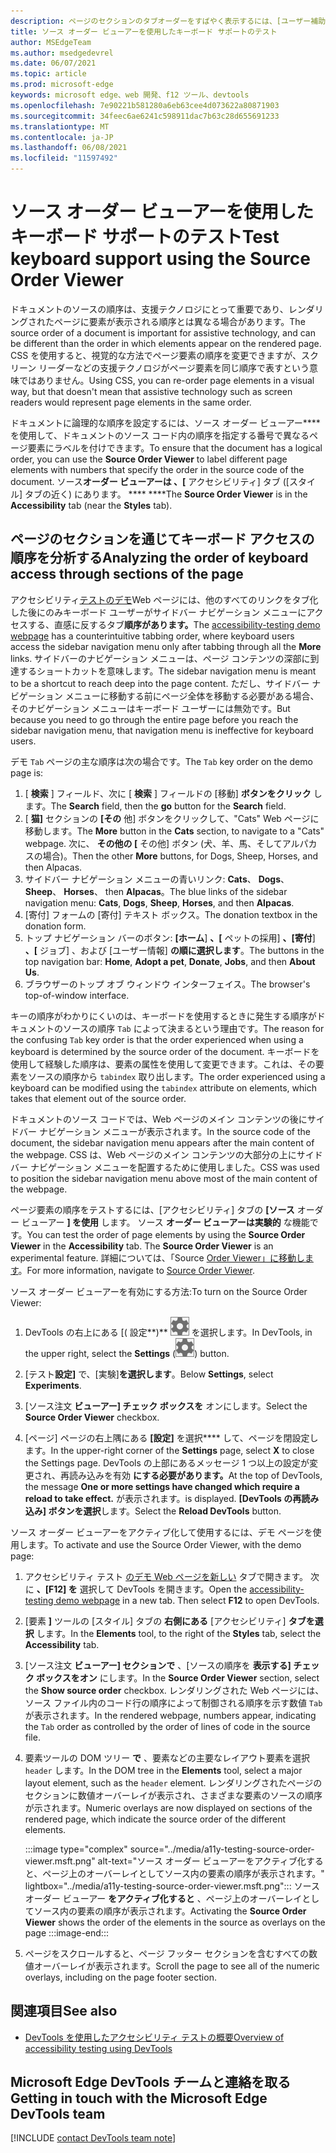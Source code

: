 ```yaml
---
description: ページのセクションのタブオーダーをすばやく表示するには、[ユーザー補助] ツールの [スタイル] タブの右側にある [ソースオーダー ビューアー] を使用します。
title: ソース オーダー ビューアーを使用したキーボード サポートのテスト
author: MSEdgeTeam
ms.author: msedgedevrel
ms.date: 06/07/2021
ms.topic: article
ms.prod: microsoft-edge
keywords: microsoft edge、web 開発、f12 ツール、devtools
ms.openlocfilehash: 7e90221b581280a6eb63cee4d073622a80871903
ms.sourcegitcommit: 34feec6ae6241c598911dac7b63c28d655691233
ms.translationtype: MT
ms.contentlocale: ja-JP
ms.lasthandoff: 06/08/2021
ms.locfileid: "11597492"
---
```

# <a name="test-keyboard-support-using-the-source-order-viewer"></a><span data-ttu-id="e669f-104">ソース オーダー ビューアーを使用したキーボード サポートのテスト</span><span class="sxs-lookup"><span data-stu-id="e669f-104">Test keyboard support using the Source Order Viewer</span></span>

<span data-ttu-id="e669f-105">ドキュメントのソースの順序は、支援テクノロジにとって重要であり、レンダリングされたページに要素が表示される順序とは異なる場合があります。</span><span class="sxs-lookup"><span data-stu-id="e669f-105">The source order of a document is important for assistive technology, and can be different than the order in which elements appear on the rendered page.</span></span>  <span data-ttu-id="e669f-106">CSS を使用すると、視覚的な方法でページ要素の順序を変更できますが、スクリーン リーダーなどの支援テクノロジがページ要素を同じ順序で表すという意味ではありません。</span><span class="sxs-lookup"><span data-stu-id="e669f-106">Using CSS, you can re-order page elements in a visual way, but that doesn't mean that assistive technology such as screen readers would represent page elements in the same order.</span></span>  

<span data-ttu-id="e669f-107">ドキュメントに論理的な順序を設定するには、ソース オーダー ビューアー\*\*\*\* を使用して、ドキュメントのソース コード内の順序を指定する番号で異なるページ要素にラベルを付けできます。</span><span class="sxs-lookup"><span data-stu-id="e669f-107">To ensure that the document has a logical order, you can use the **Source Order Viewer** to label different page elements with numbers that specify the order in the source code of the document.</span></span>  <span data-ttu-id="e669f-108">ソース**オーダー ビューアーは 、[** アクセシビリティ] タブ ([スタイル] タブの近く) にあります。 \*\*\*\* \*\*\*\*</span><span class="sxs-lookup"><span data-stu-id="e669f-108">The **Source Order Viewer** is in the **Accessibility** tab (near the **Styles** tab).</span></span>


## <a name="analyzing-the-order-of-keyboard-access-through-sections-of-the-page"></a><span data-ttu-id="e669f-109">ページのセクションを通じてキーボード アクセスの順序を分析する</span><span class="sxs-lookup"><span data-stu-id="e669f-109">Analyzing the order of keyboard access through sections of the page</span></span>

<span data-ttu-id="e669f-110">アクセシビリティ[テストのデモ][DevToolsA11yErrorsDemopage]Web ページには、他のすべてのリンクをタブ化した後にのみキーボード ユーザーがサイドバー ナビゲーション メニューにアクセスする、直感に反するタブ**順序があります。**</span><span class="sxs-lookup"><span data-stu-id="e669f-110">The [accessibility-testing demo webpage][DevToolsA11yErrorsDemopage] has a counterintuitive tabbing order, where keyboard users access the sidebar navigation menu only after tabbing through all the **More** links.</span></span>  <span data-ttu-id="e669f-111">サイドバーのナビゲーション メニューは、ページ コンテンツの深部に到達するショートカットを意味します。</span><span class="sxs-lookup"><span data-stu-id="e669f-111">The sidebar navigation menu is meant to be a shortcut to reach deep into the page content.</span></span>  <span data-ttu-id="e669f-112">ただし、サイドバー ナビゲーション メニューに移動する前にページ全体を移動する必要がある場合、そのナビゲーション メニューはキーボード ユーザーには無効です。</span><span class="sxs-lookup"><span data-stu-id="e669f-112">But because you need to go through the entire page before you reach the sidebar navigation menu, that navigation menu is ineffective for keyboard users.</span></span>

<span data-ttu-id="e669f-113">デモ `Tab` ページの主な順序は次の場合です。</span><span class="sxs-lookup"><span data-stu-id="e669f-113">The `Tab` key order on the demo page is:</span></span>
1. <span data-ttu-id="e669f-114">[ **検索** ] フィールド、次に [ **検索** ] フィールドの [移動] **ボタンをクリック** します。</span><span class="sxs-lookup"><span data-stu-id="e669f-114">The **Search** field, then the **go** button for the **Search** field.</span></span>
1. <span data-ttu-id="e669f-115">[ **猫]** セクションの **[その** 他] ボタンをクリックして、"Cats" Web ページに移動します。</span><span class="sxs-lookup"><span data-stu-id="e669f-115">The **More** button in the **Cats** section, to navigate to a "Cats" webpage.</span></span>  <span data-ttu-id="e669f-116">次に、 **その他の [** その他] ボタン (犬、羊、馬、そしてアルパカスの場合)。</span><span class="sxs-lookup"><span data-stu-id="e669f-116">Then the other **More** buttons, for Dogs, Sheep, Horses, and then Alpacas.</span></span>
1. <span data-ttu-id="e669f-117">サイドバー ナビゲーション メニューの青いリンク: **Cats**、 **Dogs**、 **Sheep**、 **Horses**、 then **Alpacas**。</span><span class="sxs-lookup"><span data-stu-id="e669f-117">The blue links of the sidebar navigation menu: **Cats**, **Dogs**, **Sheep**, **Horses**, and then **Alpacas**.</span></span>
1. <span data-ttu-id="e669f-118">[寄付] フォームの [寄付] テキスト ボックス。</span><span class="sxs-lookup"><span data-stu-id="e669f-118">The donation textbox in the donation form.</span></span>
1. <span data-ttu-id="e669f-119">トップ ナビゲーション バーのボタン: **[ホーム**] **、[** ペットの採用] **、[寄付**] **、[** ジョブ] 、および [ユーザー情報] **の順に選択します**。</span><span class="sxs-lookup"><span data-stu-id="e669f-119">The buttons in the top navigation bar: **Home**, **Adopt a pet**, **Donate**, **Jobs**, and then **About Us**.</span></span>
1. <span data-ttu-id="e669f-120">ブラウザーのトップ オブ ウィンドウ インターフェイス。</span><span class="sxs-lookup"><span data-stu-id="e669f-120">The browser's top-of-window interface.</span></span>

<span data-ttu-id="e669f-121">キーの順序がわかりにくいのは、キーボードを使用するときに発生する順序がドキュメントのソースの順序 `Tab` によって決まるという理由です。</span><span class="sxs-lookup"><span data-stu-id="e669f-121">The reason for the confusing `Tab` key order is that the order experienced when using a keyboard is determined by the source order of the document.</span></span>  <span data-ttu-id="e669f-122">キーボードを使用して経験した順序は、要素の属性を使用して変更できます。これは、その要素をソースの順序から `tabindex` 取り出します。</span><span class="sxs-lookup"><span data-stu-id="e669f-122">The order experienced using a keyboard can be modified using the `tabindex` attribute on elements, which takes that element out of the source order.</span></span>

<span data-ttu-id="e669f-123">ドキュメントのソース コードでは、Web ページのメイン コンテンツの後にサイドバー ナビゲーション メニューが表示されます。</span><span class="sxs-lookup"><span data-stu-id="e669f-123">In the source code of the document, the sidebar navigation menu appears after the main content of the webpage.</span></span>  <span data-ttu-id="e669f-124">CSS は、Web ページのメイン コンテンツの大部分の上にサイドバー ナビゲーション メニューを配置するために使用しました。</span><span class="sxs-lookup"><span data-stu-id="e669f-124">CSS was used to position the sidebar navigation menu above most of the main content of the webpage.</span></span> 

<span data-ttu-id="e669f-125">ページ要素の順序をテストするには、[アクセシビリティ] タブの **[ソース** オーダー ビューアー **] を使用** します。 ソース **オーダー ビューアーは実験的** な機能です。</span><span class="sxs-lookup"><span data-stu-id="e669f-125">You can test the order of page elements by using the **Source Order Viewer** in the **Accessibility** tab.  The **Source Order Viewer** is an experimental feature.</span></span> <span data-ttu-id="e669f-126">詳細については、「Source [Order Viewer」に移動します](../experimental-features/index.md#source-order-viewer)。</span><span class="sxs-lookup"><span data-stu-id="e669f-126">For more information, navigate to [Source Order Viewer](../experimental-features/index.md#source-order-viewer).</span></span>


<span data-ttu-id="e669f-127">ソース オーダー ビューアーを有効にする方法:</span><span class="sxs-lookup"><span data-stu-id="e669f-127">To turn on the Source Order Viewer:</span></span>

1.  <span data-ttu-id="e669f-128">DevTools の右上にある [\( 設定**\)** ![ 設定 ](../media/settings-button-icon.msft.png) を選択します。</span><span class="sxs-lookup"><span data-stu-id="e669f-128">In DevTools, in the upper right, select the **Settings** \(![Settings button](../media/settings-button-icon.msft.png)\) button.</span></span>  

1.  <span data-ttu-id="e669f-129">[テスト**設定]** で、[実験]**を選択します**。</span><span class="sxs-lookup"><span data-stu-id="e669f-129">Below **Settings**, select **Experiments**.</span></span>  

1.  <span data-ttu-id="e669f-130">[ソース注文 **ビューアー] チェック ボックスを** オンにします。</span><span class="sxs-lookup"><span data-stu-id="e669f-130">Select the **Source Order Viewer** checkbox.</span></span>

1.  <span data-ttu-id="e669f-131">[ページ] ページの右上隅にある **[設定]** を選択\*\*\*\* して、ページを閉設定します。</span><span class="sxs-lookup"><span data-stu-id="e669f-131">In the upper-right corner of the **Settings** page, select **X** to close the Settings page.</span></span>  <span data-ttu-id="e669f-132">DevTools の上部にあるメッセージ 1 つ以上の設定が変更され、再読み込みを有効 **にする必要があります。**</span><span class="sxs-lookup"><span data-stu-id="e669f-132">At the top of DevTools, the message **One or more settings have changed which require a reload to take effect.**</span></span> <span data-ttu-id="e669f-133">が表示されます。</span><span class="sxs-lookup"><span data-stu-id="e669f-133">is displayed.</span></span>  <span data-ttu-id="e669f-134">**[DevTools の再読み込み] ボタンを選択**します。</span><span class="sxs-lookup"><span data-stu-id="e669f-134">Select the **Reload DevTools** button.</span></span>



<span data-ttu-id="e669f-135">ソース オーダー ビューアーをアクティブ化して使用するには、デモ ページを使用します。</span><span class="sxs-lookup"><span data-stu-id="e669f-135">To activate and use the Source Order Viewer, with the demo page:</span></span>

1.  <span data-ttu-id="e669f-136">アクセシビリティ テスト [のデモ Web ページを新しい][DevToolsA11yErrorsDemopage] タブで開きます。 次に **、[F12] を** 選択して DevTools を開きます。</span><span class="sxs-lookup"><span data-stu-id="e669f-136">Open the [accessibility-testing demo webpage][DevToolsA11yErrorsDemopage] in a new tab.  Then select **F12** to open DevTools.</span></span>

1.  <span data-ttu-id="e669f-137">[要素 **]** ツールの [スタイル] タブの **右側にある** [アクセシビリティ] **タブを選択** します。</span><span class="sxs-lookup"><span data-stu-id="e669f-137">In the **Elements** tool, to the right of the **Styles** tab, select the **Accessibility** tab.</span></span>

1.  <span data-ttu-id="e669f-138">[ソース注文 **ビューアー] セクションで** 、[ソースの順序を **表示する] チェック ボックスをオン** にします。</span><span class="sxs-lookup"><span data-stu-id="e669f-138">In the **Source Order Viewer** section, select the **Show source order** checkbox.</span></span>  <span data-ttu-id="e669f-139">レンダリングされた Web ページには、ソース ファイル内のコード行の順序によって制御される順序を示す数値 `Tab` が表示されます。</span><span class="sxs-lookup"><span data-stu-id="e669f-139">In the rendered webpage, numbers appear, indicating the `Tab` order as controlled by the order of lines of code in the source file.</span></span>

1.  <span data-ttu-id="e669f-140">要素ツールの DOM ツリー **で** 、要素などの主要なレイアウト要素を選択 `header` します。</span><span class="sxs-lookup"><span data-stu-id="e669f-140">In the DOM tree in the **Elements** tool, select a major layout element, such as the `header` element.</span></span>  <span data-ttu-id="e669f-141">レンダリングされたページのセクションに数値オーバーレイが表示され、さまざまな要素のソースの順序が示されます。</span><span class="sxs-lookup"><span data-stu-id="e669f-141">Numeric overlays are now displayed on sections of the rendered page, which indicate the source order of the different elements.</span></span> 

    :::image type="complex" source="../media/a11y-testing-source-order-viewer.msft.png" alt-text="ソース オーダー ビューアーをアクティブ化すると、ページ上のオーバーレイとしてソース内の要素の順序が表示されます。" lightbox="../media/a11y-testing-source-order-viewer.msft.png":::
        <span data-ttu-id="e669f-143">ソース オーダー ビューアー **をアクティブ化すると** 、ページ上のオーバーレイとしてソース内の要素の順序が表示されます。</span><span class="sxs-lookup"><span data-stu-id="e669f-143">Activating the **Source Order Viewer** shows the order of the elements in the source as overlays on the page</span></span>
    :::image-end:::
    
1.  <span data-ttu-id="e669f-144">ページをスクロールすると、ページ フッター セクションを含むすべての数値オーバーレイが表示されます。</span><span class="sxs-lookup"><span data-stu-id="e669f-144">Scroll the page to see all of the numeric overlays, including on the page footer section.</span></span>


## <a name="see-also"></a><span data-ttu-id="e669f-145">関連項目</span><span class="sxs-lookup"><span data-stu-id="e669f-145">See also</span></span>

*  [<span data-ttu-id="e669f-146">DevTools を使用したアクセシビリティ テストの概要</span><span class="sxs-lookup"><span data-stu-id="e669f-146">Overview of accessibility testing using DevTools</span></span>](accessibility-testing-in-devtools.md)


## <a name="getting-in-touch-with-the-microsoft-edge-devtools-team"></a><span data-ttu-id="e669f-147">Microsoft Edge DevTools チームと連絡を取る</span><span class="sxs-lookup"><span data-stu-id="e669f-147">Getting in touch with the Microsoft Edge DevTools team</span></span>  

[!INCLUDE [contact DevTools team note](../includes/contact-devtools-team-note.md)]  


<!-- links -->
[DevToolsA11yErrorsDemopage]: https://microsoftedge.github.io/DevToolsSamples/a11y-testing/page-with-errors.html "アクセシビリティテストのデモ web ページ |GitHub"
